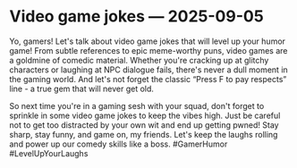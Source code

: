 # Video game jokes — 2025-09-05

Yo, gamers! Let's talk about video game jokes that will level up your humor game! From subtle references to epic meme-worthy puns, video games are a goldmine of comedic material. Whether you're cracking up at glitchy characters or laughing at NPC dialogue fails, there's never a dull moment in the gaming world. And let's not forget the classic “Press F to pay respects” line - a true gem that will never get old.

So next time you're in a gaming sesh with your squad, don't forget to sprinkle in some video game jokes to keep the vibes high. Just be careful not to get too distracted by your own wit and end up getting pwned! Stay sharp, stay funny, and game on, my friends. Let's keep the laughs rolling and power up our comedy skills like a boss. #GamerHumor #LevelUpYourLaughs
